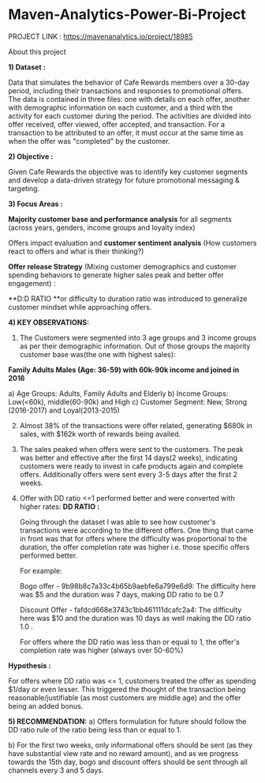 # Maven-Analytics-Power-Bi-Project

PROJECT LINK : https://mavenanalytics.io/project/18985


About this project

**1) Dataset :**

Data that simulates the behavior of Cafe Rewards members over a 30-day period, including their transactions and responses to promotional offers. The data is contained in three files: one with details on each offer, another with demographic information on each customer, and a third with the activity for each customer during the period. The activities are divided into offer received, offer viewed, offer accepted, and transaction. For a transaction to be attributed to an offer, it must occur at the same time as when the offer was "completed" by the customer.

**2) Objective :**

Given Cafe Rewards the objective was to identify key customer segments and develop a data-driven strategy for future promotional messaging & targeting.

**3) Focus Areas :**

**Majority customer base and performance analysis** for all segments (across years, genders, income groups and loyalty index)

Offers impact evaluation and **customer sentiment analysis** (How customers react to offers and what is their thinking?)

**Offer release Strategy** (Mixing customer demographics and customer spending behaviors to generate higher sales peak and better offer engagement) : 

**D:D RATIO **or difficulty to duration ratio was introduced to generalize customer mindset while approaching offers.

**4) KEY OBSERVATIONS:**

1) The Customers were segmented into 3 age groups and 3 income groups as per their demographic information. Out of those groups the majority customer base was(the one with highest sales):

**Family Adults Males (Age: 36-59) with 60k-90k income and joined in 2016**

 a) Age Groups: Adults, Family Adults and Elderly
 b) Income Groups: Low(<60k), middle(60-90k) and High
 c) Customer Segment: New, Strong (2016-2017) and Loyal(2013-2015)

2) Almost 38% of the transactions were offer related, generating $680k in sales, with $162k worth of rewards being availed.

3) The sales peaked when offers were sent to the customers. The peak was better and effective after the first 14 days(2 weeks), indicating customers were ready to invest in cafe products again and complete offers. Additionally offers were sent every 3-5 days after the first 2 weeks.

4) Offer with DD ratio <=1 performed better and were converted with higher rates:
    **DD RATIO :**

    Going through the dataset I was able to see how customer's transactions were according to the different offers. One thing that came in front was that for offers where the difficulty was proportional to the       duration, the offer completion rate was higher i.e. those specific offers performed better.
    
    For example:
    
    Bogo offer - 9b98b8c7a33c4b65b9aebfe6a799e6d9:
    The difficulty here was $5 and the duration was 7 days, making DD ratio to be 0.7
    
    Discount Offer - fafdcd668e3743c1bb461111dcafc2a4:
    The difficulty here was $10 and the duration was 10 days as well making the DD ratio 1.0 .
    
    For offers where the DD ratio was less than or equal to 1, the offer's completion rate was higher (always over 50-60%)

**Hypothesis :**

For offers where DD ratio was <= 1, customers treated the offer as spending $1/day or even lesser. This triggered the thought of the transaction being reasonable/justifiable (as most customers are middle age) and the offer being an added bonus.

**5) RECOMMENDATION:**
a) Offers formulation for future should follow the DD ratio rule of the ratio being less than or equal to 1.

b) For the first two weeks, only informational offers should be sent (as they have substantial view rate and no reward amount), and as we progress towards the 15th day, bogo and discount offers should be sent through all channels every 3 and 5 days.

